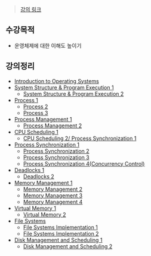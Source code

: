 > [강의 링크](http://www.kocw.net/home/search/kemView.do?kemId=1046323)

## 수강목적
- 운영체제에 대한 이해도 높이기

## 강의정리
- [Introduction to Operating Systems]()
- [System Structure & Program Execution 1]()
  - [System Structure & Program Execution 2]()
- [Process 1]()
  - [Process 2]()
  - [Process 3]()
- [Process Management 1]()
  - [Process Management 2]()
- [CPU Scheduling 1]()
  - [CPU Scheduling 2/ Process Synchronization 1]()
- [Process Synchronization 1]()
  - [Process Synchronization 2]()
  - [Process Synchronization 3]()
  - [Process Synchronization 4(Concurrency Control)]()
- [Deadlocks 1]()
  - [Deadlocks 2]()
- [Memory Management 1]()
  - [Memory Management 2]()
  - [Memory Management 3]()
  - [Memory Management 4]()
- [Virtual Memory 1]()
  - [Virtual Memory 2]()
- [File Systems]()
  - [File Systems Implementation 1]()
  - [File Systems Implementation 2]()
- [Disk Management and Scheduling 1]()
  - [Disk Management and Scheduling 2]()
